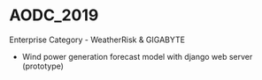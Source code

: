 # AODC_2019
Enterprise Category - WeatherRisk &amp; GIGABYTE

- Wind power generation forecast model with django web server (prototype)

